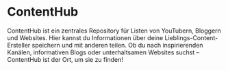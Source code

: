 # ContentHub
ContentHub ist ein zentrales Repository für Listen von YouTubern, Bloggern und Websites. Hier kannst du Informationen über deine Lieblings-Content-Ersteller speichern und mit anderen teilen. Ob du nach inspirierenden Kanälen, informativen Blogs oder unterhaltsamen Websites suchst – ContentHub ist der Ort, um sie zu finden!
